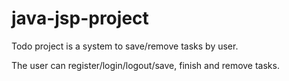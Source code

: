 # java-jsp-project

Todo project is a system to save/remove tasks by user.

The user can register/login/logout/save, finish and remove tasks.
